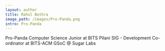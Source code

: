 ```yaml
---
layout: author
title: Rahul Bothra
image_path: /images/Pro-Panda.png
intro: Pro-Panda
---
```

Pro-Panda
Computer Science Junior at BITS Pilani
SIG - Development Co-ordinator at BITS-ACM
GSoC @ Sugar Labs

